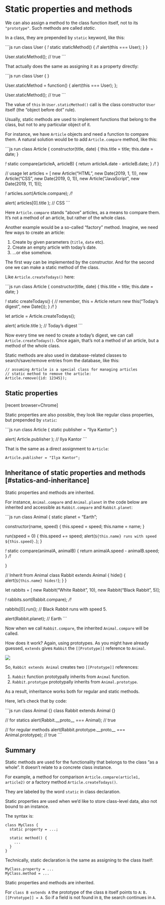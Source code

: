 # Static properties and methods

We can also assign a method to the class function itself, not to its `"prototype"`. Such methods are called _static_.

In a class, they are prepended by `static` keyword, like this:

\`\`\`js run class User { _!_ static staticMethod() { _/!_ alert(this === User); } }

User.staticMethod(); // true \`\`\`

That actually does the same as assigning it as a property directly:

\`\`\`js run class User { }

User.staticMethod = function() { alert(this === User); };

User.staticMethod(); // true \`\`\`

The value of `this` in `User.staticMethod()` call is the class constructor `User` itself (the “object before dot” rule).

Usually, static methods are used to implement functions that belong to the class, but not to any particular object of it.

For instance, we have `Article` objects and need a function to compare them. A natural solution would be to add `Article.compare` method, like this:

\`\`\`js run class Article { constructor(title, date) { this.title = title; this.date = date; }

_!_ static compare(articleA, articleB) { return articleA.date - articleB.date; } _/!_ }

// usage let articles = \[ new Article(“HTML”, new Date(2019, 1, 1)), new Article(“CSS”, new Date(2019, 0, 1)), new Article(“JavaScript”, new Date(2019, 11, 1))\];

_!_ articles.sort(Article.compare); _/!_

alert( articles\[0\].title ); // CSS \`\`\`

Here `Article.compare` stands “above” articles, as a means to compare them. It’s not a method of an article, but rather of the whole class.

Another example would be a so-called “factory” method. Imagine, we need few ways to create an article:

1.  Create by given parameters (`title`, `date` etc).
2.  Create an empty article with today’s date.
3.  …or else somehow.

The first way can be implemented by the constructor. And for the second one we can make a static method of the class.

Like `Article.createTodays()` here:

\`\`\`js run class Article { constructor(title, date) { this.title = title; this.date = date; }

_!_ static createTodays() { // remember, this = Article return new this(“Today’s digest”, new Date()); } _/!_ }

let article = Article.createTodays();

alert( article.title ); // Today’s digest \`\`\`

Now every time we need to create a today’s digest, we can call `Article.createTodays()`. Once again, that’s not a method of an article, but a method of the whole class.

Static methods are also used in database-related classes to search/save/remove entries from the database, like this:

    // assuming Article is a special class for managing articles
    // static method to remove the article:
    Article.remove({id: 12345});

## Static properties

\[recent browser=Chrome\]

Static properties are also possible, they look like regular class properties, but prepended by `static`:

\`\`\`js run class Article { static publisher = “Ilya Kantor”; }

alert( Article.publisher ); // Ilya Kantor \`\`\`

That is the same as a direct assignment to `Article`:

    Article.publisher = "Ilya Kantor";

## Inheritance of static properties and methods \[\#statics-and-inheritance\]

Static properties and methods are inherited.

For instance, `Animal.compare` and `Animal.planet` in the code below are inherited and accessible as `Rabbit.compare` and `Rabbit.planet`:

\`\`\`js run class Animal { static planet = “Earth”;

constructor(name, speed) { this.speed = speed; this.name = name; }

run(speed = 0) { this.speed += speed; alert(`${this.name} runs with speed ${this.speed}.`); }

_!_ static compare(animalA, animalB) { return animalA.speed - animalB.speed; } _/!_

}

// Inherit from Animal class Rabbit extends Animal { hide() { alert(`${this.name} hides!`); } }

let rabbits = \[ new Rabbit(“White Rabbit”, 10), new Rabbit(“Black Rabbit”, 5)\];

_!_ rabbits.sort(Rabbit.compare); _/!_

rabbits\[0\].run(); // Black Rabbit runs with speed 5.

alert(Rabbit.planet); // Earth \`\`\`

Now when we call `Rabbit.compare`, the inherited `Animal.compare` will be called.

How does it work? Again, using prototypes. As you might have already guessed, `extends` gives `Rabbit` the `[[Prototype]]` reference to `Animal`.

![](animal-rabbit-static.svg)

So, `Rabbit extends Animal` creates two `[[Prototype]]` references:

1.  `Rabbit` function prototypally inherits from `Animal` function.
2.  `Rabbit.prototype` prototypally inherits from `Animal.prototype`.

As a result, inheritance works both for regular and static methods.

Here, let’s check that by code:

\`\`\`js run class Animal {} class Rabbit extends Animal {}

// for statics alert(Rabbit.\_\_proto\_\_ === Animal); // true

// for regular methods alert(Rabbit.prototype.\_\_proto\_\_ === Animal.prototype); // true \`\`\`

## Summary

Static methods are used for the functionality that belongs to the class “as a whole”. It doesn’t relate to a concrete class instance.

For example, a method for comparison `Article.compare(article1, article2)` or a factory method `Article.createTodays()`.

They are labeled by the word `static` in class declaration.

Static properties are used when we’d like to store class-level data, also not bound to an instance.

The syntax is:

    class MyClass {
      static property = ...;

      static method() {
        ...
      }
    }

Technically, static declaration is the same as assigning to the class itself:

    MyClass.property = ...
    MyClass.method = ...

Static properties and methods are inherited.

For `class B extends A` the prototype of the class `B` itself points to `A`: `B.[[Prototype]] = A`. So if a field is not found in `B`, the search continues in `A`.

